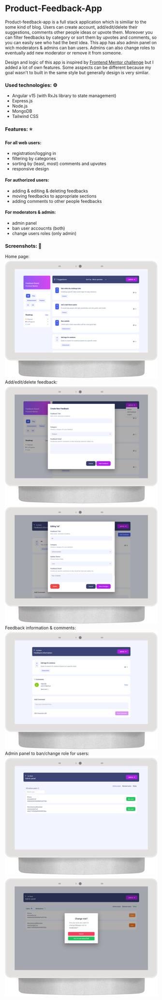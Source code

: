 # Product-Feedback-App

Product-feedback-app is a full stack application which is similiar to the some kind of blog. Users can create account, add/edit/delete their suggestions, comments other people ideas or upvote them. Moreover you can filter feedbacks by category or sort them by upvotes and comments, so you can easily see who had the best idea. This app has also admin panel on wich moderators & admins can ban users. Admins can also change roles to eventually add new moderator or remove it from someone.

Design and logic of this app is inspired by [Frontend Mentor challenge](https://www.frontendmentor.io/challenges/product-feedback-app-wbvUYqjR6) but I added a lot of own features. Some asspects can be different because my goal wasn't to built in the same style but generally design is very simliar.

### Used technologies: ⚙️
- Angular v15 (with RxJs library to state management)
- Express.js
- Node.js
- MongoDB
- Tailwind CSS

### Features: ⭐
#### For all web users:
- registration/logging in
- filtering by categories
- sorting by (least, most) comments and upvotes
- responsive design
#### For authorized users:
- adding & editing & deleting feedbacks
- moving feedbacks to appropriate sections
- adding comments to other people feedbacks
#### For moderators & admin:
- admin panel
- ban user accoucnts (both)
- change users roles (only admin)

### Screenshots: 📓
Home page:
<img src="Product-Feedback-App/src/assets/app-screenshots/PC_home.png">
Add/edit/delete feedback:
<img src="Product-Feedback-App/src/assets/app-screenshots/PC_add_feedback.png">
<img src="Product-Feedback-App/src/assets/app-screenshots/PC_edit_feedback.png">
Feedback information & comments:
<img src="Product-Feedback-App/src/assets/app-screenshots/PC_feedback_id.png">
Admin panel to ban/change role for users:
<img src="Product-Feedback-App/src/assets/app-screenshots/PC_admin.png">
<img src="Product-Feedback-App/src/assets/app-screenshots/PC_admin_role.png">

